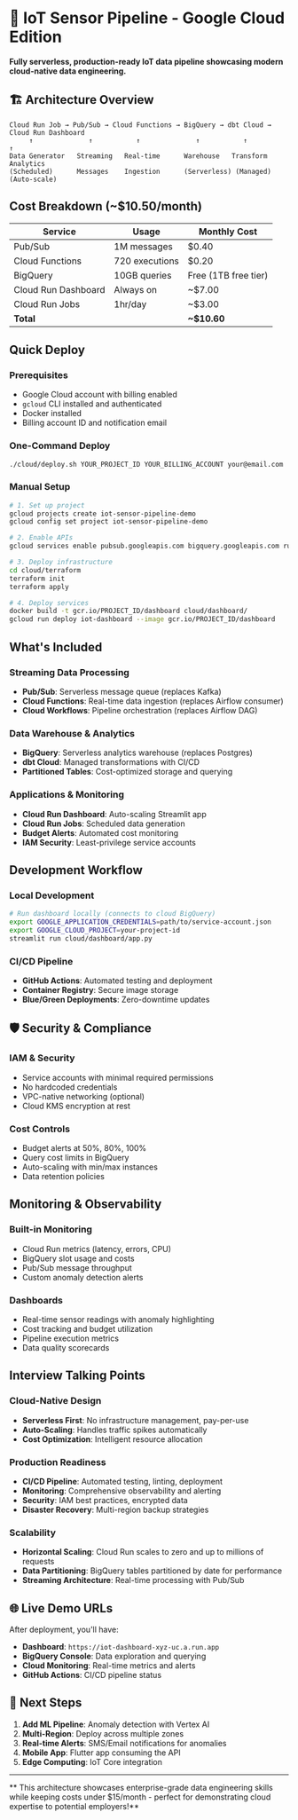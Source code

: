 # 🌟 IoT Sensor Pipeline - Google Cloud Edition

**Fully serverless, production-ready IoT data pipeline showcasing modern cloud-native data engineering.**

## 🏗 Architecture Overview

```
Cloud Run Job → Pub/Sub → Cloud Functions → BigQuery → dbt Cloud → Cloud Run Dashboard
     ↑              ↑           ↑              ↑           ↑            ↑
Data Generator   Streaming   Real-time      Warehouse   Transform   Analytics
(Scheduled)      Messages    Ingestion      (Serverless) (Managed)   (Auto-scale)
```

##  **Cost Breakdown** (~$10.50/month)

| Service | Usage | Monthly Cost |
|---------|-------|--------------|
| Pub/Sub | 1M messages | $0.40 |
| Cloud Functions | 720 executions | $0.20 |
| BigQuery | 10GB queries | Free (1TB free tier) |
| Cloud Run Dashboard | Always on | ~$7.00 |
| Cloud Run Jobs | 1hr/day | ~$3.00 |
| **Total** | | **~$10.60** |

##  **Quick Deploy**

### Prerequisites
- Google Cloud account with billing enabled
- `gcloud` CLI installed and authenticated
- Docker installed
- Billing account ID and notification email

### One-Command Deploy
```bash
./cloud/deploy.sh YOUR_PROJECT_ID YOUR_BILLING_ACCOUNT your@email.com
```

### Manual Setup
```bash
# 1. Set up project
gcloud projects create iot-sensor-pipeline-demo
gcloud config set project iot-sensor-pipeline-demo

# 2. Enable APIs
gcloud services enable pubsub.googleapis.com bigquery.googleapis.com run.googleapis.com

# 3. Deploy infrastructure
cd cloud/terraform
terraform init
terraform apply

# 4. Deploy services
docker build -t gcr.io/PROJECT_ID/dashboard cloud/dashboard/
gcloud run deploy iot-dashboard --image gcr.io/PROJECT_ID/dashboard
```

##  **What's Included**

### **Streaming Data Processing**
- **Pub/Sub**: Serverless message queue (replaces Kafka)
- **Cloud Functions**: Real-time data ingestion (replaces Airflow consumer)
- **Cloud Workflows**: Pipeline orchestration (replaces Airflow DAG)

### **Data Warehouse & Analytics**
- **BigQuery**: Serverless analytics warehouse (replaces Postgres)
- **dbt Cloud**: Managed transformations with CI/CD
- **Partitioned Tables**: Cost-optimized storage and querying

### **Applications & Monitoring**
- **Cloud Run Dashboard**: Auto-scaling Streamlit app
- **Cloud Run Jobs**: Scheduled data generation
- **Budget Alerts**: Automated cost monitoring
- **IAM Security**: Least-privilege service accounts

##  **Development Workflow**

### **Local Development**
```bash
# Run dashboard locally (connects to cloud BigQuery)
export GOOGLE_APPLICATION_CREDENTIALS=path/to/service-account.json
export GOOGLE_CLOUD_PROJECT=your-project-id
streamlit run cloud/dashboard/app.py
```

### **CI/CD Pipeline**
- **GitHub Actions**: Automated testing and deployment
- **Container Registry**: Secure image storage
- **Blue/Green Deployments**: Zero-downtime updates

## 🛡 **Security & Compliance**

### **IAM & Security**
- Service accounts with minimal required permissions
- No hardcoded credentials
- VPC-native networking (optional)
- Cloud KMS encryption at rest

### **Cost Controls**
- Budget alerts at 50%, 80%, 100%
- Query cost limits in BigQuery
- Auto-scaling with min/max instances
- Data retention policies

##  **Monitoring & Observability**

### **Built-in Monitoring**
- Cloud Run metrics (latency, errors, CPU)
- BigQuery slot usage and costs
- Pub/Sub message throughput
- Custom anomaly detection alerts

### **Dashboards**
- Real-time sensor readings with anomaly highlighting
- Cost tracking and budget utilization
- Pipeline execution metrics
- Data quality scorecards

##  **Interview Talking Points**

### **Cloud-Native Design**
- **Serverless First**: No infrastructure management, pay-per-use
- **Auto-Scaling**: Handles traffic spikes automatically
- **Cost Optimization**: Intelligent resource allocation

### **Production Readiness**
- **CI/CD Pipeline**: Automated testing, linting, deployment
- **Monitoring**: Comprehensive observability and alerting
- **Security**: IAM best practices, encrypted data
- **Disaster Recovery**: Multi-region backup strategies

### **Scalability**
- **Horizontal Scaling**: Cloud Run scales to zero and up to millions of requests
- **Data Partitioning**: BigQuery tables partitioned by date for performance
- **Streaming Architecture**: Real-time processing with Pub/Sub

## 🌐 **Live Demo URLs**

After deployment, you'll have:
- **Dashboard**: `https://iot-dashboard-xyz-uc.a.run.app`
- **BigQuery Console**: Data exploration and querying
- **Cloud Monitoring**: Real-time metrics and alerts
- **GitHub Actions**: CI/CD pipeline status

## 📝 **Next Steps**

1. **Add ML Pipeline**: Anomaly detection with Vertex AI
2. **Multi-Region**: Deploy across multiple zones
3. **Real-time Alerts**: SMS/Email notifications for anomalies
4. **Mobile App**: Flutter app consuming the API
5. **Edge Computing**: IoT Core integration

---

** This architecture showcases enterprise-grade data engineering skills while keeping costs under $15/month - perfect for demonstrating cloud expertise to potential employers!**





